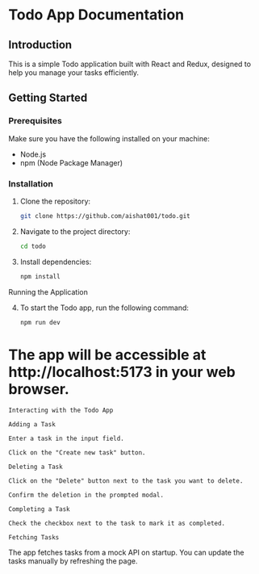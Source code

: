 # Todo App Documentation

## Introduction

This is a simple Todo application built with React and Redux, designed to help you manage your tasks efficiently.

## Getting Started

### Prerequisites

Make sure you have the following installed on your machine:

- Node.js
- npm (Node Package Manager)

### Installation

1. Clone the repository:

   ```bash
   git clone https://github.com/aishat001/todo.git


2. Navigate to the project directory:

    ```bash
    cd todo

3. Install dependencies:

    ```bash
    npm install

Running the Application

4. To start the Todo app, run the following command:

    ```bash
    npm run dev

# The app will be accessible at http://localhost:5173 in your web browser.

    Interacting with the Todo App
    
    Adding a Task
    
    Enter a task in the input field.
    
    Click on the "Create new task" button.
    
    Deleting a Task
    
    Click on the "Delete" button next to the task you want to delete.
    
    Confirm the deletion in the prompted modal.
    
    Completing a Task
    
    Check the checkbox next to the task to mark it as completed.
    
    Fetching Tasks
The app fetches tasks from a mock API on startup. You can update the tasks manually by refreshing the page.

